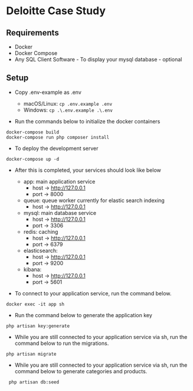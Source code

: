 # Deloitte Case Study

## Requirements
- Docker
- Docker Compose
- Any SQL Client Software - To display your mysql database - optional

## Setup
- Copy .env-example as .env
    - macOS/Linux: `cp .env.example .env`
    - Windows: `cp .\.env.example .\.env`

- Run the commands below to initialize the docker containers 

```
docker-compose build
docker-compose run php composer install
```

- To deploy the development server

```
docker-compose up -d
```

- After this is completed, your services should look like below
    - app: main application service
        - host -> http://127.0.0.1
        - port -> 8000
    - queue: queue worker currently for elastic search indexing
        - host -> http://127.0.0.1
    - mysql: main database service
        - host -> http://127.0.0.1
        - port -> 3306
    - redis: caching
        - host -> http://127.0.0.1
        - port -> 6379
    - elasticsearch:
        - host -> http://127.0.0.1
        - port -> 9200
    - kibana:
        - host -> http://127.0.0.1
        - port -> 5601

- To connect to your application service, run the command below.
```
docker exec -it app sh
```

- Run the command below to generate the application key
```
php artisan key:generate
```

- While you are still connected to your application service via sh, run the command below to run the migrations.
```
php artisan migrate
```

- While you are still connected to your application service via sh, run the command below to generate categories and products.
```
 php artisan db:seed
```
